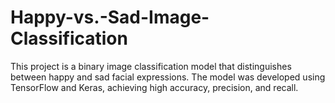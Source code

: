 # Happy-vs.-Sad-Image-Classification
This project is a binary image classification model that distinguishes between happy and sad facial expressions. The model was developed using TensorFlow and Keras, achieving high accuracy, precision, and recall.
